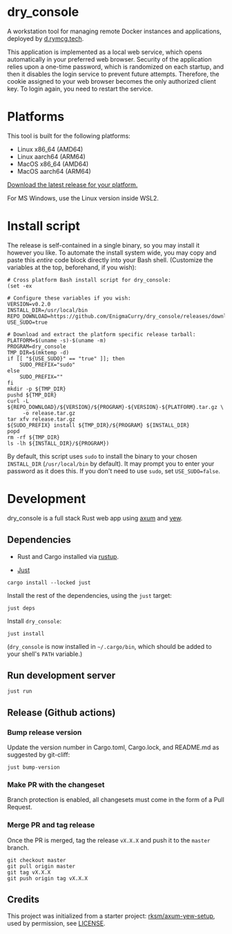 # dry_console

A workstation tool for managing remote Docker instances and
applications, deployed by [d.rymcg.tech](d.rymcg.tech).

This application is implemented as a local web service, which opens
automatically in your preferred web browser. Security of the
application relies upon a one-time password, which is randomized on
each startup, and then it disables the login service to prevent future
attempts. Therefore, the cookie assigned to your web browser becomes
the only authorized client key. To login again, you need to restart
the service.

# Platforms

This tool is built for the following platforms:

 * Linux x86_64 (AMD64)
 * Linux aarch64 (ARM64)
 * MacOS x86_64 (AMD64)
 * MacOS aarch64 (ARM64)

[Download the latest release for your platform.](https://github.com/EnigmaCurry/dry_console/releases)

For MS Windows, use the Linux version inside WSL2.

# Install script

The release is self-contained in a single binary, so you may install it however you like.
To automate the install system wide, you may copy and paste this *entire* code block 
directly into your Bash shell. (Customize the variables at the top, beforehand, 
if you wish):

```
# Cross platform Bash install script for dry_console:
(set -ex

# Configure these variables if you wish:
VERSION=v0.2.0
INSTALL_DIR=/usr/local/bin
REPO_DOWNLOAD=https://github.com/EnigmaCurry/dry_console/releases/download
USE_SUDO=true

# Download and extract the platform specific release tarball:
PLATFORM=$(uname -s)-$(uname -m)
PROGRAM=dry_console
TMP_DIR=$(mktemp -d)
if [[ "${USE_SUDO}" == "true" ]]; then
    SUDO_PREFIX="sudo"
else
    SUDO_PREFIX=""
fi
mkdir -p ${TMP_DIR}
pushd ${TMP_DIR}
curl -L ${REPO_DOWNLOAD}/${VERSION}/${PROGRAM}-${VERSION}-${PLATFORM}.tar.gz \
     -o release.tar.gz
tar xfv release.tar.gz
${SUDO_PREFIX} install ${TMP_DIR}/${PROGRAM} ${INSTALL_DIR}
popd
rm -rf ${TMP_DIR}
ls -lh ${INSTALL_DIR}/${PROGRAM})
```

By default, this script uses `sudo` to install the binary to your
chosen `INSTALL_DIR` (`/usr/local/bin` by default). It may prompt you
to enter your password as it does this. If you don't need to use
`sudo`, set `USE_SUDO=false`.

# Development

dry_console is a full stack Rust web app using [axum](https://github.com/tokio-rs/axum) and [yew](https://yew.rs/). 

## Dependencies

 * Rust and Cargo installed via [rustup](https://rustup.rs/).

 * [Just](https://github.com/casey/just?tab=readme-ov-file#readme)
 
```
cargo install --locked just
```

Install the rest of the dependencies, using the `just` target:

```
just deps
```

Install `dry_console`:

```
just install
```

(`dry_console` is now installed in `~/.cargo/bin`, which should be
added to your shell's `PATH` variable.)

## Run development server

```
just run
```

## Release (Github actions)

### Bump release version

Update the version number in Cargo.toml, Cargo.lock, and README.md as
suggested by git-cliff:

```
just bump-version
```

### Make PR with the changeset

Branch protection is enabled, all changesets must come in the form of
a Pull Request.

### Merge PR and tag release

Once the PR is merged, tag the release `vX.X.X` and push it to the
`master` branch.

```
git checkout master
git pull origin master
git tag vX.X.X
git push origin tag vX.X.X
```

## Credits

This project was initialized from a starter project:
[rksm/axum-yew-setup](https://github.com/rksm/axum-yew-setup), used by
permission, see [LICENSE](LICENSE).

